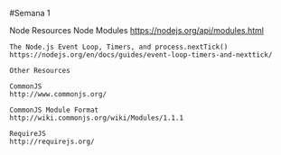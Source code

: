 #Semana 1

Node Resources
    Node Modules
    https://nodejs.org/api/modules.html

    The Node.js Event Loop, Timers, and process.nextTick()
    https://nodejs.org/en/docs/guides/event-loop-timers-and-nexttick/

    Other Resources

    CommonJS
    http://www.commonjs.org/

    CommonJS Module Format
    http://wiki.commonjs.org/wiki/Modules/1.1.1

    RequireJS
    http://requirejs.org/